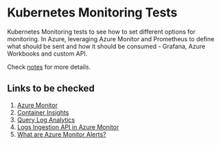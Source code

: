 # Kubernetes Monitoring Tests

Kubernetes Monitoring tests to see how to set different options for monitoring. In Azure, leveraging Azure Monitor and Prometheus to define what should be sent and how it should be consumed - Grafana, Azure Workbooks and custom API.

Check [notes](notes.md) for more details.

## Links to be checked

1. [Azure Monitor](https://learn.microsoft.com/en-us/azure/azure-monitor/)
2. [Container Insights](https://learn.microsoft.com/en-us/azure/azure-monitor/containers/container-insights-overview)
3. [Query Log Analytics](https://learn.microsoft.com/en-us/azure/azure-monitor/logs/log-analytics-overview)
4. [Logs Ingestion API in Azure Monitor](https://learn.microsoft.com/en-us/azure/azure-monitor/logs/logs-ingestion-api-overview)
5. [What are Azure Monitor Alerts?](https://learn.microsoft.com/en-us/azure/azure-monitor/alerts/alerts-overview)
